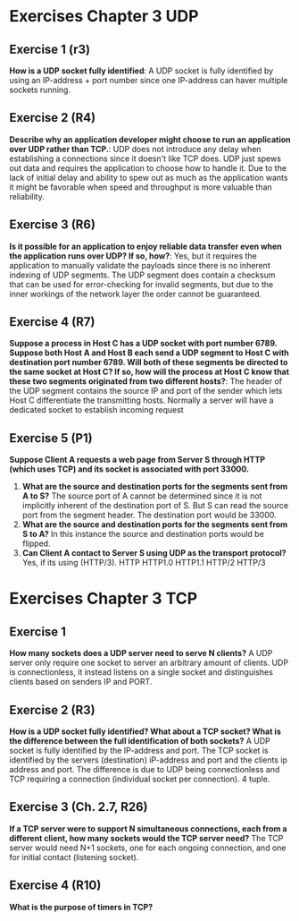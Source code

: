 ```table-of-contents
```
# Exercises Chapter 3 UDP
## Exercise 1 (r3)
**How is a UDP socket fully identified**:
A UDP socket is fully identified by using an IP-address + port number since one IP-address can haver multiple sockets running. 

## Exercise 2 (R4)
**Describe why an application developer might choose to run an application over UDP rather than TCP.**:
UDP does not introduce any delay when establishing a connections since it doesn't like TCP does. UDP just spews out data and requires the application to choose how to handle it. Due to the lack of initial delay and ability to spew out as much as the application wants it might be favorable when speed and throughput is more valuable than reliability. 
## Exercise 3 (R6)
**Is it possible for an application to enjoy reliable data transfer even when the application runs over UDP? If so, how?**:
Yes, but it requires the application to manually validate the payloads since there is no inherent indexing of UDP segments. The UDP segment does contain a checksum that can be used for error-checking for invalid segments, but due to the inner workings of the network layer the order cannot be guaranteed. 
## Exercise 4 (R7)

**Suppose a process in Host C has a UDP socket with port number 6789. Suppose both Host A and Host B each send a UDP segment to Host C with destination port number 6789. Will both of these segments be directed to the same socket at Host C? If so, how will the process at Host C know that these two segments originated from two different hosts?**: The header of the UDP segment contains the source IP and port of the sender which lets Host C differentiate the transmitting hosts. Normally a server will have a dedicated socket to establish incoming request

## Exercise 5 (P1)

**Suppose Client A requests a web page from Server S through HTTP (which uses TCP) and its socket is associated with port 33000.**

1. **What are the source and destination ports for the segments sent from A to S?**
	The source port of A cannot be determined since it is not implicitly inherent of the destination port of S. But S can read the source port from the segment header. The destination port would be 33000.
2. **What are the source and destination ports for the segments sent from S to A?**
	In this instance the source and destination ports would be flipped.
3. **Can Client A contact to Server S using UDP as the transport protocol?**
	Yes, if its using (HTTP/3).
	HTTP
	HTTP1.0
	HTTP1.1
	HTTP/2
	HTTP/3
# Exercises Chapter 3 TCP
## Exercise 1

**How many sockets does a UDP server need to serve N clients?**
A UDP server only require one socket to server an arbitrary amount of clients. UDP is connectionless, it instead listens on a single socket and distinguishes clients based on senders IP and PORT.
## Exercise 2 (R3)

**How is a UDP socket fully identified? What about a TCP socket? What is the difference between the full identification of both sockets?**
A UDP socket is fully identified by the IP-address and port. The TCP socket is identified by the servers (destination) iP-address and port and the clients ip address and port. The difference is due to UDP being connectionless and TCP requiring a connection (individual socket per connection). 4 tuple.

## Exercise 3 (Ch. 2.7, R26)

**If a TCP server were to support N simultaneous connections, each from a different client, how many sockets would the TCP server need?**
The TCP server would need N+1 sockets, one for each ongoing connection, and one for initial contact (listening socket). 

## Exercise 4 (R10)

**What is the purpose of timers in TCP?**
